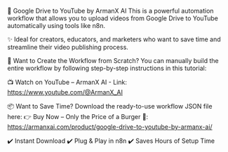 🔁 Google Drive to YouTube by ArmanX AI
This is a powerful automation workflow that allows you to upload videos from Google Drive to YouTube automatically using tools like n8n.

✨ Ideal for creators, educators, and marketers who want to save time and streamline their video publishing process.

🔧 Want to Create the Workflow from Scratch?
You can manually build the entire workflow by following step-by-step instructions in this tutorial:

📺 Watch on YouTube – ArmanX AI - Link: https://www.youtube.com/@ArmanX_AI

📦 Want to Save Time?
Download the ready-to-use workflow JSON file here:
👉 Buy Now – Only the Price of a Burger 🍔: https://armanxai.com/product/google-drive-to-youtube-by-armanx-ai/

✔️ Instant Download
✔️ Plug & Play in n8n
✔️ Saves Hours of Setup Time
